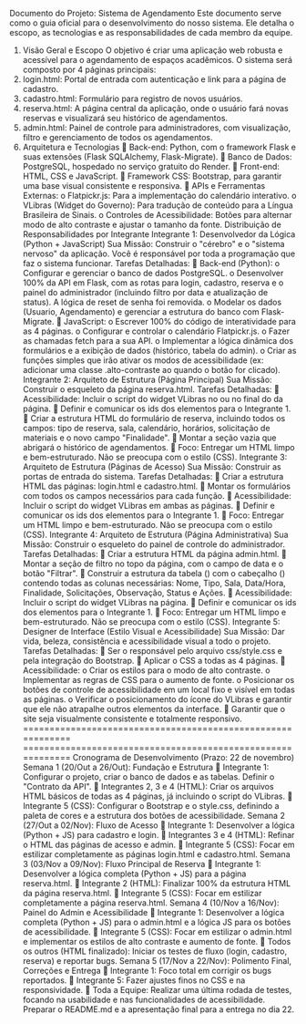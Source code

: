 Documento do Projeto: Sistema de Agendamento 
Este documento serve como o guia oficial para o desenvolvimento do nosso 
sistema. Ele detalha o escopo, as tecnologias e as responsabilidades de cada 
membro da equipe. 
1. Visão Geral e Escopo 
O objetivo é criar uma aplicação web robusta e acessível para o agendamento 
de espaços acadêmicos. O sistema será composto por 4 páginas principais: 
1. login.html: Portal de entrada com autenticação e link para a página de 
cadastro. 
2. cadastro.html: Formulário para registro de novos usuários. 
3. reserva.html: A página central da aplicação, onde o usuário fará novas 
reservas e visualizará seu histórico de agendamentos. 
4. admin.html: Painel de controle para administradores, com visualização, 
filtro e gerenciamento de todos os agendamentos. 
2. Arquitetura e Tecnologias 
 Back-end: Python, com o framework Flask e suas extensões (Flask
SQLAlchemy, Flask-Migrate). 
 Banco de Dados: PostgreSQL, hospedado no serviço gratuito do Render. 
 Front-end: HTML, CSS e JavaScript. 
 Framework CSS: Bootstrap, para garantir uma base visual consistente e 
responsiva. 
 APIs e Ferramentas Externas: 
o Flatpickr.js: Para a implementação do calendário interativo. 
o VLibras (Widget do Governo): Para tradução de conteúdo para a 
Língua Brasileira de Sinais. 
o Controles de Acessibilidade: Botões para alternar modo de alto 
contraste e ajustar o tamanho da fonte. 
Distribuição de Responsabilidades por Integrante 
Integrante 1: Desenvolvedor da Lógica (Python + JavaScript) 
Sua Missão: Construir o "cérebro" e o "sistema nervoso" da aplicação. Você é 
responsável por toda a programação que faz o sistema funcionar. 
Tarefas Detalhadas: 
 Back-end (Python): 
o Configurar e gerenciar o banco de dados PostgreSQL. 
o Desenvolver 100% da API em Flask, com as rotas para login, 
cadastro, reserva e o painel do administrador (incluindo filtro por 
data e atualização de status). A lógica de reset de senha foi 
removida. 
o Modelar os dados (Usuario, Agendamento) e gerenciar a estrutura 
do banco com Flask-Migrate. 
 JavaScript: 
o Escrever 100% do código de interatividade para as 4 páginas. 
o Configurar e controlar o calendário Flatpickr.js. 
o Fazer as chamadas fetch para a sua API. 
o Implementar a lógica dinâmica dos formulários e a exibição de 
dados (histórico, tabela do admin). 
o Criar as funções simples que irão ativar os modos de acessibilidade 
(ex: adicionar uma classe .alto-contraste ao <body> quando o 
botão for clicado). 
Integrante 2: Arquiteto de Estrutura (Página Principal) 
Sua Missão: Construir o esqueleto da página reserva.html. 
Tarefas Detalhadas: 
 Acessibilidade: Incluir o script do widget VLibras no <head> ou no final 
do <body> da página. 
 Definir e comunicar os ids dos elementos para o Integrante 1. 
 Criar a estrutura HTML do formulário de reserva, incluindo todos os 
campos: tipo de reserva, sala, calendário, horários, solicitação de 
materiais e o novo campo "Finalidade". 
 Montar a seção vazia que abrigará o histórico de agendamentos. 
 Foco: Entregar um HTML limpo e bem-estruturado. Não se preocupa com 
o estilo (CSS). 
Integrante 3: Arquiteto de Estrutura (Páginas de Acesso) 
Sua Missão: Construir as portas de entrada do sistema. 
Tarefas Detalhadas: 
 Criar a estrutura HTML das páginas: login.html e cadastro.html. 
 Montar os formulários com todos os campos necessários para cada 
função. 
 Acessibilidade: Incluir o script do widget VLibras em ambas as páginas. 
 Definir e comunicar os ids dos elementos para o Integrante 1. 
 Foco: Entregar um HTML limpo e bem-estruturado. Não se preocupa com 
o estilo (CSS). 
Integrante 4: Arquiteto de Estrutura (Página Administrativa) 
Sua Missão: Construir o esqueleto do painel de controle do administrador. 
Tarefas Detalhadas: 
 Criar a estrutura HTML da página admin.html. 
 Montar a seção de filtro no topo da página, com o campo de data e o botão 
"Filtrar". 
 Construir a estrutura da tabela (<table>) com o cabeçalho (<thead>) 
contendo todas as colunas necessárias: Nome, Tipo, Sala, Data/Hora, 
Finalidade, Solicitações, Observação, Status e Ações. 
 Acessibilidade: Incluir o script do widget VLibras na página. 
 Definir e comunicar os ids dos elementos para o Integrante 1. 
 Foco: Entregar um HTML limpo e bem-estruturado. Não se preocupa com 
o estilo (CSS). 
Integrante 5: Designer de Interface (Estilo Visual e Acessibilidade) 
Sua Missão: Dar vida, beleza, consistência e acessibilidade visual a todo o 
projeto. 
Tarefas Detalhadas: 
 Ser o responsável pelo arquivo css/style.css e pela integração do 
Bootstrap. 
 Aplicar o CSS a todas as 4 páginas. 
 Acessibilidade: 
o Criar os estilos para o modo de alto contraste. 
o Implementar as regras de CSS para o aumento de fonte. 
o Posicionar os botões de controle de acessibilidade em um local fixo 
e visível em todas as páginas. 
o Verificar o posicionamento do ícone do VLibras e garantir que ele 
não atrapalhe outros elementos da interface. 
 Garantir que o site seja visualmente consistente e totalmente responsivo. 
============================================================
 ============================================================ 
Cronograma de Desenvolvimento 
(Prazo: 22 de novembro) 
Semana 1 (20/Out a 26/Out): Fundação e Estrutura 
 Integrante 1: Configurar o projeto, criar o banco de dados e as tabelas. 
Definir o "Contrato da API". 
 Integrantes 2, 3 e 4 (HTML): Criar os arquivos HTML básicos de todas 
as 4 páginas, já incluindo o script do VLibras. 
 Integrante 5 (CSS): Configurar o Bootstrap e o style.css, definindo a 
paleta de cores e a estrutura dos botões de acessibilidade. 
Semana 2 (27/Out a 02/Nov): Fluxo de Acesso 
 Integrante 1: Desenvolver a lógica (Python + JS) para cadastro e login. 
 Integrantes 3 e 4 (HTML): Refinar o HTML das páginas de acesso e 
admin. 
 Integrante 5 (CSS): Focar em estilizar completamente as páginas 
login.html e cadastro.html. 
Semana 3 (03/Nov a 09/Nov): Fluxo Principal de Reserva 
 Integrante 1: Desenvolver a lógica completa (Python + JS) para a página 
reserva.html. 
 Integrante 2 (HTML): Finalizar 100% da estrutura HTML da página 
reserva.html. 
 Integrante 5 (CSS): Focar em estilizar completamente a página 
reserva.html. 
Semana 4 (10/Nov a 16/Nov): Painel do Admin e Acessibilidade 
 Integrante 1: Desenvolver a lógica completa (Python + JS) para o 
admin.html e a lógica JS para os botões de acessibilidade. 
 Integrante 5 (CSS): Focar em estilizar o admin.html e implementar os 
estilos de alto contraste e aumento de fonte. 
 Todos os outros (HTML finalizado): Iniciar os testes de fluxo (login, 
cadastro, reserva) e reportar bugs. 
Semana 5 (17/Nov a 22/Nov): Polimento Final, Correções e Entrega 
 Integrante 1: Foco total em corrigir os bugs reportados. 
 Integrante 5: Fazer ajustes finos no CSS e na responsividade. 
 Toda a Equipe: Realizar uma última rodada de testes, focando na 
usabilidade e nas funcionalidades de acessibilidade. Preparar o 
README.md e a apresentação final para a entrega no dia 22. 

